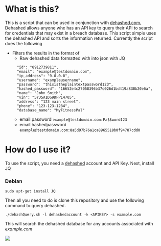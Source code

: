 # What is this? 
This is a script that can be used in conjunction with [dehashed.com.](https://dehashed.com/) Dehashed allows anyone who has an API key to query their API to search for credentials that may exist in a breach database. This script simple uses the dehashed API and sorts the information returned. 
Currently the script does the following
- Filters the results in the format of 
    - Raw dehashed data formatted with into json with JQ
    ``` 
	  "id": "8912739811",
      "email": "example@testdomain.com",
      "ip_address": "0.0.0.0",
      "username": "exampleusername",
      "password": "thisistheplaintextpassword123",
      "hashed_password": "16652e4c27058396b37c026d1bd419a830b20e6a",
      "name": "John Smith",
      "vin": "5YJSA1DG9DFP14705",
      "address": "123 main street",
      "phone": "123-123-1234",
      "database_name": "MyFitnessPal"
	```
    - email:password
	```example@testdomain.com:Pa$$word123```
    - email:hashedpassword
	```example@testdomain.com:8a5d97b76a1ca8965518b0f94787cdd0```

# How do I use it?
To use the script, you need a [dehashed](https://dehashed.com/) account and API Key. 
Next, install JQ
### Debian
```
sudo apt-get install JQ
```
Then all you need to do is clone this repository and use the following command to query dehashed.

```
./dehashQuery.sh -l dehashedaccount -k <APIKEY> -s example.com 

```
This will search the dehashed database for any accounts associated with *example.com*

![](./example.gif)
